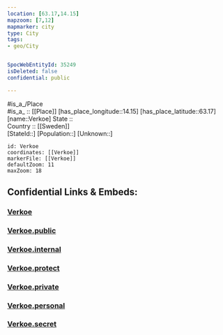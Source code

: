 ```yaml
---
location: [63.17,14.15] 
mapzoom: [7,12] 
mapmarker: city 
type: City
tags:
- geo/City


SpocWebEntityId: 35249
isDeleted: false
confidential: public

---
```

#is_a_/Place  
#is_a_ :: [[Place]] 
[has_place_longitude::14.15] 
[has_place_latitude::63.17] 
[name::Verkoe] 
State ::  
Country :: [[Sweden]]  
[StateId::] 
[Population::] 
[Unknown::] 


```leaflet
id: Verkoe
coordinates: [[Verkoe]] 
markerFile: [[Verkoe]] 
defaultZoom: 11 
maxZoom: 18
```


## Confidential Links & Embeds: 

### [Verkoe](/_Standards/Earth/Continent/Europe/Europe~North/Sweden/Provinces~Sweden/Jämtland/City/Verkoe.md) 

### [Verkoe.public](/_public/Earth/Continent/Europe/Europe~North/Sweden/Provinces~Sweden/Jämtland/City/Verkoe.public.md) 

### [Verkoe.internal](/_internal/Earth/Continent/Europe/Europe~North/Sweden/Provinces~Sweden/Jämtland/City/Verkoe.internal.md) 

### [Verkoe.protect](/_protect/Earth/Continent/Europe/Europe~North/Sweden/Provinces~Sweden/Jämtland/City/Verkoe.protect.md) 

### [Verkoe.private](/_private/Earth/Continent/Europe/Europe~North/Sweden/Provinces~Sweden/Jämtland/City/Verkoe.private.md) 

### [Verkoe.personal](/_personal/Earth/Continent/Europe/Europe~North/Sweden/Provinces~Sweden/Jämtland/City/Verkoe.personal.md) 

### [Verkoe.secret](/_secret/Earth/Continent/Europe/Europe~North/Sweden/Provinces~Sweden/Jämtland/City/Verkoe.secret.md)

